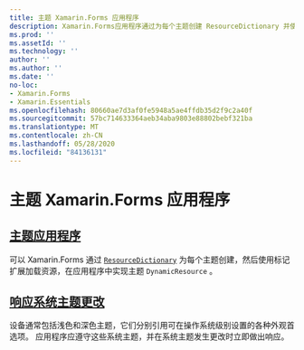 ```yaml
---
title: 主题 Xamarin.Forms 应用程序
description: Xamarin.Forms应用程序通过为每个主题创建 ResourceDictionary 并使用 DynamicResource 标记扩展加载资源来支持主题。
ms.prod: ''
ms.assetId: ''
ms.technology: ''
author: ''
ms.author: ''
ms.date: ''
no-loc:
- Xamarin.Forms
- Xamarin.Essentials
ms.openlocfilehash: 80660ae7d3af0fe5948a5ae4ffdb35d2f9c2a40f
ms.sourcegitcommit: 57bc714633364aeb34aba9803e88802bebf321ba
ms.translationtype: MT
ms.contentlocale: zh-CN
ms.lasthandoff: 05/28/2020
ms.locfileid: "84136131"
---
```

# <a name="theming-a-xamarinforms-application"></a>主题 Xamarin.Forms 应用程序

## <a name="theme-an-application"></a>[主题应用程序](theming.md)

可以 Xamarin.Forms 通过 [`ResourceDictionary`](xref:Xamarin.Forms.ResourceDictionary) 为每个主题创建，然后使用标记扩展加载资源，在应用程序中实现主题 `DynamicResource` 。

## <a name="respond-to-system-theme-changes"></a>[响应系统主题更改](system-theme-changes.md)

设备通常包括浅色和深色主题，它们分别引用可在操作系统级别设置的各种外观首选项。 应用程序应遵守这些系统主题，并在系统主题发生更改时立即做出响应。

